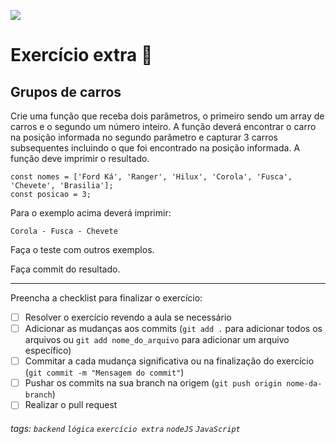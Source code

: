 ![](https://i.imgur.com/xG74tOh.png)

# Exercício extra 🌟

## Grupos de carros

Crie uma função que receba dois parâmetros, o primeiro sendo um array de carros e o segundo um número inteiro. A função deverá encontrar o carro na posição informada no segundo parâmetro e capturar 3 carros subsequentes incluindo o que foi encontrado na posição informada. A função deve imprimir o resultado.

```javascript=
const nomes = ['Ford Ká', 'Ranger', 'Hilux', 'Corola', 'Fusca', 'Chevete', 'Brasilia'];
const posicao = 3;
```

Para o exemplo acima deverá imprimir:

```
Corola - Fusca - Chevete
```

Faça o teste com outros exemplos.

Faça commit do resultado.

---

Preencha a checklist para finalizar o exercício:

-   [ ] Resolver o exercício revendo a aula se necessário
-   [ ] Adicionar as mudanças aos commits (`git add .` para adicionar todos os arquivos ou `git add nome_do_arquivo` para adicionar um arquivo específico)
-   [ ] Commitar a cada mudança significativa ou na finalização do exercício (`git commit -m "Mensagem do commit"`)
-   [ ] Pushar os commits na sua branch na origem (`git push origin nome-da-branch`)
-   [ ] Realizar o pull request

###### tags: `backend` `lógica` `exercício extra` `nodeJS` `JavaScript`